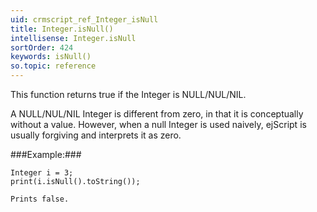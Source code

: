 ```yaml
---
uid: crmscript_ref_Integer_isNull
title: Integer.isNull()
intellisense: Integer.isNull
sortOrder: 424
keywords: isNull()
so.topic: reference
---
```



This function returns true if the Integer is NULL/NUL/NIL.


A NULL/NUL/NIL Integer is different from zero, in that it is conceptually without a value. However, when a null Integer is used naively, ejScript is usually forgiving and interprets it as zero.




###Example:###
    
    Integer i = 3;
    print(i.isNull().toString());
    
    Prints false.


